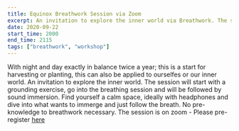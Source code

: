 ```yaml
---
title: Equinox Breathwork Session via Zoom
excerpt: An invitation to explore the inner world via Breathwork. The session will start with a grounding exercise, go into the breathing session and will be followed by sound immersion. Find yourself a calm space, ideally with headphones and dive into what wants to immerge and just follow the breath. No pre-knowledge to breathwork necessary.The session is via Zoom, registration via link in body.
date: 2020-09-22
start_time: 2000
end_time: 2115
tags: ["breathwork", "workshop"]
---
```


With night and day exactly in balance twice a year; this is a start for harvesting or planting, this can also be applied to ourselfes or our inner world. An invitation to explore the inner world. The session will start with a grounding exercise, go into the breathing session and will be followed by sound immersion. Find yourself a calm space, ideally with headphones and dive into what wants to immerge and just follow the breath. No pre-knowledge to breathwork necessary. The session is on zoom - Please pre-register [here](https://us02web.zoom.us/meeting/register/tZAtdeihpzorGtRvHSzlnU0qDj5JcaP-fndc)
